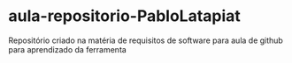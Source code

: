 # aula-repositorio-PabloLatapiat
Repositório criado na matéria de requisitos de software para aula de github para aprendizado da ferramenta
